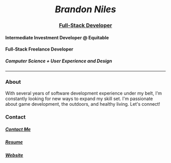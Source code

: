 <h1 align="center">
    <i>Brandon Niles</i>
</h1>

<h3 align="center">
    <u>Full-Stack Developer</u>
</h3>

#### Intermediate Investment Developer @ Equitable
#### Full-Stack Freelance Developer
##### Computer Science + User Experience and Design

---
### About
With several years of software development experience under my belt, I'm constantly looking for new ways to expand my skill set. I'm passionate about game development, the outdoors, and healthy living. Let's connect!
### Contact
##### [Contact Me](mailto:brandonniles00@gmail.com "EMail")
##### [Resume](http://www.brandonniles.com/resume "Resume")
##### [Website](http://www.brandonniles.com "Website")

